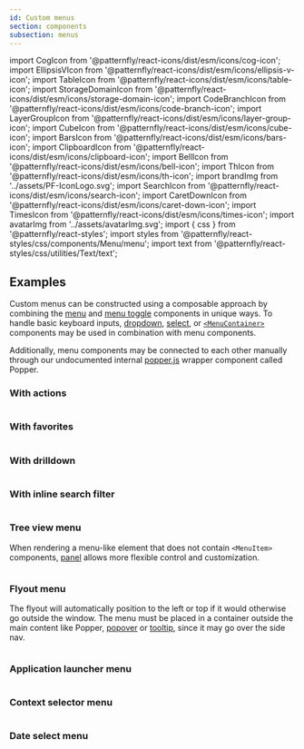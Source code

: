 ```yaml
---
id: Custom menus
section: components
subsection: menus
---
```


import CogIcon from '@patternfly/react-icons/dist/esm/icons/cog-icon';
import EllipsisVIcon from '@patternfly/react-icons/dist/esm/icons/ellipsis-v-icon';
import TableIcon from '@patternfly/react-icons/dist/esm/icons/table-icon';
import StorageDomainIcon from '@patternfly/react-icons/dist/esm/icons/storage-domain-icon';
import CodeBranchIcon from '@patternfly/react-icons/dist/esm/icons/code-branch-icon';
import LayerGroupIcon from '@patternfly/react-icons/dist/esm/icons/layer-group-icon';
import CubeIcon from '@patternfly/react-icons/dist/esm/icons/cube-icon';
import BarsIcon from '@patternfly/react-icons/dist/esm/icons/bars-icon';
import ClipboardIcon from '@patternfly/react-icons/dist/esm/icons/clipboard-icon';
import BellIcon from '@patternfly/react-icons/dist/esm/icons/bell-icon';
import ThIcon from '@patternfly/react-icons/dist/esm/icons/th-icon';
import brandImg from '../assets/PF-IconLogo.svg';
import SearchIcon from '@patternfly/react-icons/dist/esm/icons/search-icon';
import CaretDownIcon from '@patternfly/react-icons/dist/esm/icons/caret-down-icon';
import TimesIcon from '@patternfly/react-icons/dist/esm/icons/times-icon';
import avatarImg from '../assets/avatarImg.svg';
import { css } from '@patternfly/react-styles';
import styles from '@patternfly/react-styles/css/components/Menu/menu';
import text from '@patternfly/react-styles/css/utilities/Text/text';

## Examples

Custom menus can be constructed using a composable approach by combining the [menu](/components/menus/menu) and [menu toggle](/components/menus/menu-toggle) components in unique ways. To handle basic keyboard inputs, [dropdown](/components/menus/dropdown), [select](/components/menus/select), or [`<MenuContainer>`](/components/menus/menu#menucontainer) components may be used in combination with menu components.

Additionally, menu components may be connected to each other manually through our undocumented internal [popper.js](https://popper.js.org/) wrapper component called Popper.

### With actions

```ts file="./examples/ActionsMenuDemo.tsx"

```

### With favorites

```ts file="./examples/FavoritesDemo.tsx"

```

### With drilldown

```ts file="./examples/DrilldownMenuDemo.tsx"

```

### With inline search filter

```ts file="./examples/InlineSearchFilterMenuDemo.tsx"

```

### Tree view menu

When rendering a menu-like element that does not contain `<MenuItem>` components, [panel](/components/panel) allows more flexible control and customization.

```ts file="./examples/TreeViewMenuDemo.tsx"

```

### Flyout menu

The flyout will automatically position to the left or top if it would otherwise go outside the window. The menu must be placed in a container outside the main content like Popper, [popover](/components/popover) or [tooltip](/components/tooltip), since it may go over the side nav.

```ts file="./examples/FlyoutDemo.tsx"

```

### Application launcher menu

```ts file="./examples/ApplicationLauncherDemo.tsx"

```

### Context selector menu

```ts file="./examples/ContextSelectorDemo.tsx"

```

### Date select menu

```ts file="./examples/DateSelectDemo.tsx"

```
